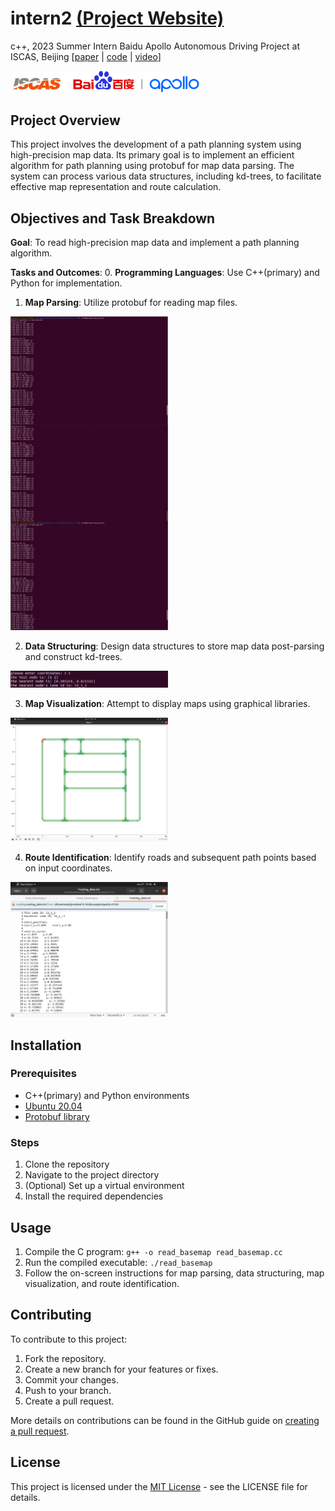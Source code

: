 # intern2 [(Project Website)](https://yanhao5103233729.github.io/edu/)
c++, 2023 Summer Intern Baidu Apollo Autonomous Driving Project at ISCAS, Beijing [[paper](https://drive.google.com/file/d/1QpBO1KFtsDsGNAb7DDbin5JoYx22LSGF/view) | [code](https://github.com/yanhao5103233729/intern2) | [video](https://youtu.be/3sck9b50zp4)]

<img src="./img/iscas.png" alt="Example Image" width="60%">


## Project Overview
This project involves the development of a path planning system using high-precision map data. Its primary goal is to implement an efficient algorithm for path planning using protobuf for map data parsing. The system can process various data structures, including kd-trees, to facilitate effective map representation and route calculation.

## Objectives and Task Breakdown
**Goal**: To read high-precision map data and implement a path planning algorithm.

**Tasks and Outcomes**:
0. **Programming Languages**: Use C++(primary) and Python for implementation.

1. **Map Parsing**: Utilize protobuf for reading map files.
<img src="./img/outcomes1.png" alt="Example Image" width="50%">

2. **Data Structuring**: Design data structures to store map data post-parsing and construct kd-trees.
<img src="./img/outcomes2.png" alt="Example Image" width="50%">

3. **Map Visualization**: Attempt to display maps using graphical libraries.
<img src="./img/outcomes3.png" alt="Example Image" width="50%">

4. **Route Identification**: Identify roads and subsequent path points based on input coordinates.
<img src="./img/outcomes4.png" alt="Example Image" width="50%">


## Installation

### Prerequisites
- C++(primary) and Python environments
- [Ubuntu 20.04](https://www.releases.ubuntu.com/20.04/)
- [Protobuf library](https://github.com/protocolbuffers/protobuf/)

### Steps
1. Clone the repository
2. Navigate to the project directory
3. (Optional) Set up a virtual environment
4. Install the required dependencies

## Usage
1. Compile the C program: ```g++ -o read_basemap read_basemap.cc```
2. Run the compiled executable: ```./read_basemap```
3. Follow the on-screen instructions for map parsing, data structuring, map visualization, and route identification.

## Contributing
To contribute to this project:
1. Fork the repository.
2. Create a new branch for your features or fixes.
3. Commit your changes.
4. Push to your branch.
5. Create a pull request.

More details on contributions can be found in the GitHub guide on [creating a pull request](https://docs.github.com/en/github/collaborating-with-issues-and-pull-requests/creating-a-pull-request).

## License
This project is licensed under the [MIT License](LICENSE.md) - see the LICENSE file for details.
